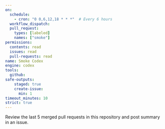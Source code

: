 ```yaml
---
on: 
  schedule:
    - cron: "0 0,6,12,18 * * *"  # Every 6 hours
  workflow_dispatch:
  pull_request:
    types: [labeled]
    names: ["smoke"]
permissions:
  contents: read
  issues: read
  pull-requests: read
name: Smoke Codex
engine: codex
tools:
  github:
safe-outputs:
    staged: true
    create-issue:
      min: 1
timeout_minutes: 10
strict: true
---
```


Review the last 5 merged pull requests in this repository and post summary in an issue.